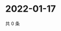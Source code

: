 # 2022-01-17

共 0 条

<!-- BEGIN WEIBO -->
<!-- 最后更新时间 Mon Jan 17 2022 00:22:21 GMT+0800 (China Standard Time) -->

<!-- END WEIBO -->
